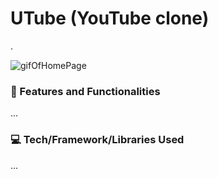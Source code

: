 # UTube (YouTube clone)

.


![gifOfHomePage](https://media.giphy.com/media/v1.Y2lkPTc5MGI3NjExYzIxNzFjMmFjYmI5YzU0NDkxNWFkNWQ0ZWU3N2E2NTI1NTA1NjFiMiZjdD1n/sScd0f3eJFIXlKC2cI/giphy.gif)



### :star2: Features and Functionalities
...


### :computer: Tech/Framework/Libraries Used
...

